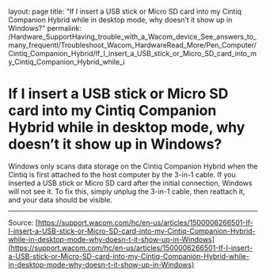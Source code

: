 layout: page
title: "If I insert a USB stick or Micro SD card into my Cintiq Companion Hybrid while in desktop mode, why doesn’t it show up in Windows?"
permalink: /Hardware_SupportHaving_trouble_with_a_Wacom_device_See_answers_to_many_frequentl/Troubleshoot_Wacom_HardwareRead_More/Pen_Computer/Cintiq_Companion_Hybrid/If_I_insert_a_USB_stick_or_Micro_SD_card_into_my_Cintiq_Companion_Hybrid_while_i

# If I insert a USB stick or Micro SD card into my Cintiq Companion Hybrid while in desktop mode, why doesn’t it show up in Windows?

Windows only scans data storage on the Cintiq Companion Hybrid when the Cintiq is first attached to the host computer by the 3-in-1 cable. If you inserted a USB stick or Micro SD card after the initial connection, Windows will not see it. To fix this, simply unplug the 3-in-1 cable, then reattach it, and your data should be visible.

---
Source: [https://support.wacom.com/hc/en-us/articles/1500006266501-If-I-insert-a-USB-stick-or-Micro-SD-card-into-my-Cintiq-Companion-Hybrid-while-in-desktop-mode-why-doesn-t-it-show-up-in-Windows](https://support.wacom.com/hc/en-us/articles/1500006266501-If-I-insert-a-USB-stick-or-Micro-SD-card-into-my-Cintiq-Companion-Hybrid-while-in-desktop-mode-why-doesn-t-it-show-up-in-Windows)
